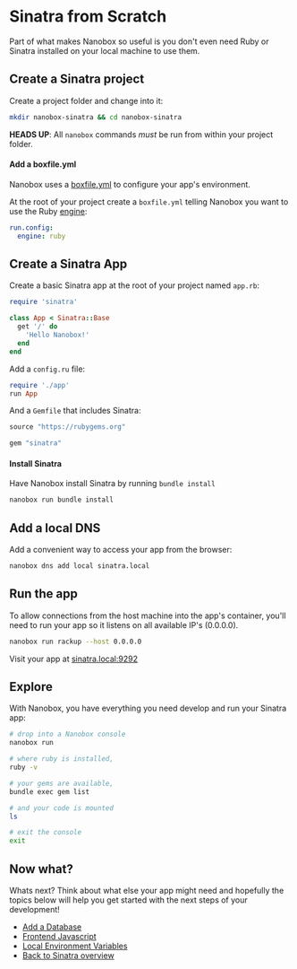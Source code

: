 # Sinatra from Scratch
Part of what makes Nanobox so useful is you don't even need Ruby or Sinatra installed on your local machine to use them.

## Create a Sinatra project
Create a project folder and change into it:

```bash
mkdir nanobox-sinatra && cd nanobox-sinatra
```

**HEADS UP**: All `nanobox` commands *must* be run from within your project folder.

#### Add a boxfile.yml
Nanobox uses a <a href="https://docs.nanobox.io/boxfile/" target="\_blank">boxfile.yml</a> to configure your app's environment.

At the root of your project create a `boxfile.yml` telling Nanobox you want to use the Ruby <a href="https://docs.nanobox.io/engines/" target="\_blank">engine</a>:

```yaml
run.config:
  engine: ruby
```

## Create a Sinatra App
Create a basic Sinatra app at the root of your project named `app.rb`:

```ruby
require 'sinatra'

class App < Sinatra::Base
  get '/' do
    'Hello Nanobox!'
  end
end
```

Add a `config.ru` file:

```ruby
require './app'
run App
```

And a `Gemfile` that includes Sinatra:

```ruby
source "https://rubygems.org"

gem "sinatra"
```

#### Install Sinatra
Have Nanobox install Sinatra by running `bundle install`

```bash
nanobox run bundle install
```

## Add a local DNS
Add a convenient way to access your app from the browser:

```bash
nanobox dns add local sinatra.local
```

## Run the app
To allow connections from the host machine into the app's container, you'll need to run your app so it listens on all available IP's (0.0.0.0).

```bash
nanobox run rackup --host 0.0.0.0
```

Visit your app at <a href="http://sinatra.local:9292" target="\_blank">sinatra.local:9292</a>

## Explore
With Nanobox, you have everything you need develop and run your Sinatra app:

```bash
# drop into a Nanobox console
nanobox run

# where ruby is installed,
ruby -v

# your gems are available,
bundle exec gem list

# and your code is mounted
ls

# exit the console
exit
```

## Now what?
Whats next? Think about what else your app might need and hopefully the topics below will help you get started with the next steps of your development!

* [Add a Database](/ruby/sinatra/add-a-database)
* [Frontend Javascript](/ruby/sinatra/frontend-javascript)
* [Local Environment Variables](/ruby/sinatra/local-evars)
* [Back to Sinatra overview](/ruby/sinatra)
